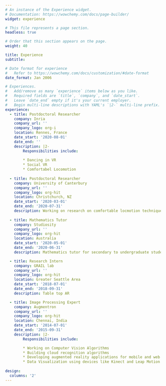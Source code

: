 ```yaml
---
# An instance of the Experience widget.
# Documentation: https://wowchemy.com/docs/page-builder/
widget: experience

# This file represents a page section.
headless: true

# Order that this section appears on the page.
weight: 40

title: Experience
subtitle:

# Date format for experience
#   Refer to https://wowchemy.com/docs/customization/#date-format
date_format: Jan 2006

# Experiences.
#   Add/remove as many `experience` items below as you like.
#   Required fields are `title`, `company`, and `date_start`.
#   Leave `date_end` empty if it's your current employer.
#   Begin multi-line descriptions with YAML's `|2-` multi-line prefix.
experience:
  - title: Postdoctoral Researcher
    company: Inria
    company_url: ''
    company_logo: org-i
    location: Rennes, France
    date_start: '2020-08-01'
    date_end: ''
    description: |2-
        Responsibilities include:
        
        * Dancing in VR
        * Social VR
        * Comfortabel Locomotion
        
  - title: Postdoctoral Researcher
    company: University of Canterbury
    company_url: ''
    company_logo: org-hit
    location: Christchurch, NZ
    date_start: '2020-03-01'
    date_end: '2020-07-31'
    description: Working on research on comfortable locmotion techniques
            
  - title: Mathematics Tutor
    company: Studiosity
    company_url: ''
    company_logo: org-hit
    location: Australia
    date_start: '2020-05-01'
    date_end: '2020-06-31'
    description: Mathematics tutor for secondary to undergraduate students.

  - title: Research Intern
    company: GRAIL lab
    company_url: ''
    company_logo: org-hit
    location: Greater Seattle Area
    date_start: '2018-07-01'
    date_end: '2018-09-31'
    description: Table top AR

  - title: Image Processing Expert
    company: Augmentron
    company_url: ''
    company_logo: org-hit
    location: Chennai, India
    date_start: '2014-07-01'
    date_end: '2015-09-31'
    description: |2-
        Responsibilities include:

        * Working on Computer Vision Algorithms
        * Building cloud recognition algorithms
        * Developing augmented reality applications for mobile and web
        * Data Visualization using devices like Kinect and Leap Motion
        
design:
  columns: '2'
---
```

